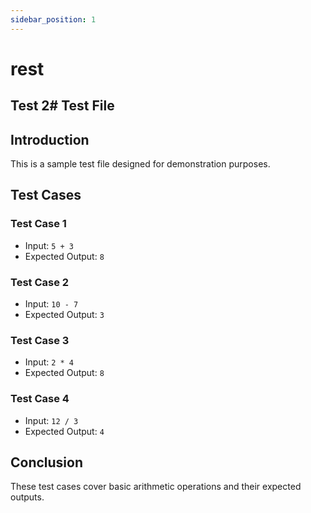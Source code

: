 ```yaml
---
sidebar_position: 1
---
```


# rest
## Test 2# Test File

## Introduction

This is a sample test file designed for demonstration purposes.

## Test Cases

### Test Case 1

- Input: `5 + 3`
- Expected Output: `8`

### Test Case 2

- Input: `10 - 7`
- Expected Output: `3`

### Test Case 3

- Input: `2 * 4`
- Expected Output: `8`

### Test Case 4

- Input: `12 / 3`
- Expected Output: `4`

## Conclusion

These test cases cover basic arithmetic operations and their expected outputs.


